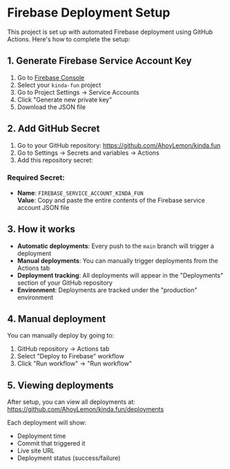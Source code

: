 # Firebase Deployment Setup

This project is set up with automated Firebase deployment using GitHub Actions. Here's how to complete the setup:

## 1. Generate Firebase Service Account Key

1. Go to [Firebase Console](https://console.firebase.google.com/)
2. Select your `kinda-fun` project
3. Go to Project Settings → Service Accounts
4. Click "Generate new private key"
5. Download the JSON file

## 2. Add GitHub Secret

1. Go to your GitHub repository: https://github.com/AhoyLemon/kinda.fun
2. Go to Settings → Secrets and variables → Actions
3. Add this repository secret:

### Required Secret:
- **Name**: `FIREBASE_SERVICE_ACCOUNT_KINDA_FUN`  
  **Value**: Copy and paste the entire contents of the Firebase service account JSON file

## 3. How it works

- **Automatic deployments**: Every push to the `main` branch will trigger a deployment
- **Manual deployments**: You can manually trigger deployments from the Actions tab
- **Deployment tracking**: All deployments will appear in the "Deployments" section of your GitHub repository
- **Environment**: Deployments are tracked under the "production" environment

## 4. Manual deployment

You can manually deploy by going to:
1. GitHub repository → Actions tab
2. Select "Deploy to Firebase" workflow
3. Click "Run workflow" → "Run workflow"

## 5. Viewing deployments

After setup, you can view all deployments at:
https://github.com/AhoyLemon/kinda.fun/deployments

Each deployment will show:
- Deployment time
- Commit that triggered it
- Live site URL
- Deployment status (success/failure)

